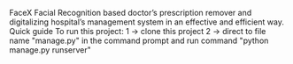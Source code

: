 FaceX
Facial Recognition based doctor’s prescription remover and digitalizing hospital’s management system in an effective and efficient way.
Quick guide
To run this project:
1 -> clone this project
2 -> direct to file name "manage.py" in the command prompt and run command "python manage.py runserver"
